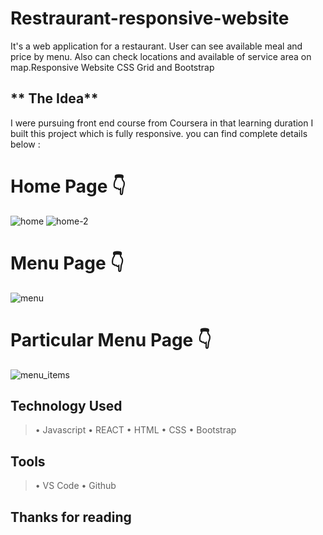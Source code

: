 # Restraurant-responsive-website
It's a web application for a restaurant. User can see available meal and price by menu. Also can check locations and available of service area on map.Responsive Website CSS Grid and Bootstrap

## ** The Idea**

I were pursuing front end course from Coursera in that learning duration I built this project which is fully responsive. you can find complete details below :


# Home Page 👇

![home](https://user-images.githubusercontent.com/57341544/199537179-102b4563-5fb5-4303-be45-ca5bbfeaefab.png)
![home-2](https://user-images.githubusercontent.com/57341544/199541851-5d09bddb-a339-4d11-9576-f1900b2daab7.png)

# Menu Page 👇

![menu](https://user-images.githubusercontent.com/57341544/199542379-e409453e-785b-445d-9bfd-16d09d7af3d3.png)

# Particular Menu Page 👇

![menu_items](https://user-images.githubusercontent.com/57341544/199542873-ceaaafed-8ad6-4c2c-995c-355710a23526.png)


## Technology Used
> • Javascript
> • REACT
> • HTML
> • CSS
> • Bootstrap

## Tools
> • VS Code
> • Github

## Thanks for reading
